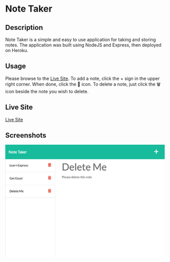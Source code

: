# Note Taker

## Description

Note Taker is a simple and easy to use application for taking and storing notes. The application was built using NodeJS and Express, then deployed on Heroku.

## Usage

Please browse to the [Live Site](https://secret-shelf-85913.herokuapp.com/). To add a note, click the + sign in the upper right corner. When done, click the 💾 icon. To delete a note, just click the 🗑 icon beside the note you wish to delete.

## Live Site

[Live Site](https://secret-shelf-85913.herokuapp.com/)

## Screenshots

![screenshot](/screenshot.png)
